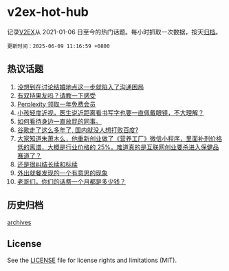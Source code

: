 # v2ex-hot-hub

 记录[V2EX](https://www.v2ex.com/)从 2021-01-06 日至今的热门话题。每小时抓取一次数据，按天[归档](archives)。

`更新时间：2025-06-09 11:16:59 +0800`

## 热议话题

1. [没想到在讨论结婚地点这一步就陷入了沟通困局](https://www.v2ex.com/t/1137271)
1. [有双持果友吗？请教一下感受](https://www.v2ex.com/t/1137157)
1. [Perplexity 领取一年免费会员](https://www.v2ex.com/t/1137230)
1. [小孩轻度近视，医生说近距离看书写字也要一直佩戴眼镜，不大理解？](https://www.v2ex.com/t/1137212)
1. [如何看待身边一直放屁的同事。](https://www.v2ex.com/t/1137274)
1. [谷歌走了这么多年了, 国内就没人想打败百度?](https://www.v2ex.com/t/1137239)
1. [大家知道朱萧木么，他重新创业做了《营养工厂》微信小程序，里面补剂价格低的离谱，大概是行业价格的 25%，难道真的是互联网创业要杀进入保健品赛道了？](https://www.v2ex.com/t/1137273)
1. [还是很纠结长续和标续](https://www.v2ex.com/t/1137199)
1. [外出就餐发现的一个有意思的现象](https://www.v2ex.com/t/1137267)
1. [老哥们，你们的话费一个月都是多少钱？](https://www.v2ex.com/t/1137300)

## 历史归档

[archives](archives)

## License

See the [LICENSE](LICENSE) file for license rights and limitations (MIT).
